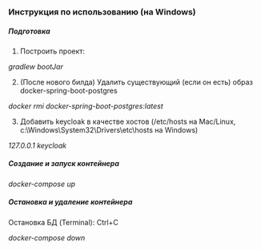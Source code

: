 ### Инструкция по использованию (на Windows)

##### Подготовка

1. Построить проект:

*gradlew bootJar*

2. (После нового билда) Удалить существующий (если он есть) образ docker-spring-boot-postgres

*docker rmi docker-spring-boot-postgres:latest*

3. Добавить keycloak в качестве хостов (/etc/hosts на Mac/Linux, c:\Windows\System32\Drivers\etc\hosts на Windows)

*127.0.0.1 keycloak*

##### Создание и запуск контейнера

*docker-compose up*

##### Остановка и удаление контейнера

Остановка БД (Terminal): Ctrl+C 

*docker-compose down*

